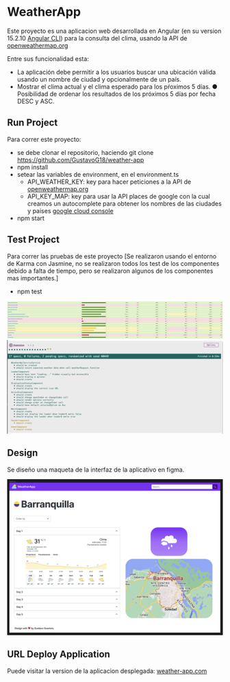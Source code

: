 # WeatherApp

Este proyecto es una aplicacion web desarrollada en Angular (en su version 15.2.10 [Angular CLI](https://github.com/angular/angular-cli)) para la consulta del clima, usando la API de [openweathermap.org](https://openweathermap.org/)

Entre sus funcionalidad esta:

  - La aplicación debe permitir a los usuarios buscar una ubicación válida usando un nombre de ciudad y opcionalmente de un país.
  - Mostrar el clima actual y el clima esperado para los pŕoximos 5 días. ● Posibilidad de ordenar los resultados de los próximos 5 días por fecha DESC y ASC.

## Run Project

Para correr este proyecto:
  - se debe clonar el repositorio, haciendo git clone https://github.com/GustavoG18/weather-app
  - npm install
  - setear las variables de environment, en el environment.ts
    - API_WEATHER_KEY: key para hacer peticiones a la API de [openweathermap.org](https://openweathermap.org/)
    - API_KEY_MAP: key para usar la API places de google con la cual creamos un autocomplete para obtener los nombres de las ciudades y paises [google cloud console](https://console.cloud.google.com/)
  - npm start

## Test Project

Para correr las pruebas de este proyecto [Se realizaron usando el entorno de Karma con Jasmine, no se realizaron todos los test de los componentes debido a falta de tiempo, pero se realizaron algunos de los componentes mas importantes.]
  - npm test

![Nivel de testeo de la aplicacion](./src/assets/build/img/png/report-test.png)
![Status jasmine](./src/assets/build/img/png/status-jasmine.png)

## Design

Se diseño una maqueta de la interfaz de la aplicativo en figma.

![Escritorio](./src/assets/build/img/png/desktop-screen.png)

## URL Deploy Application

Puede visitar la version de la aplicacion desplegada: [weather-app.com](https://weather-app-4da87.web.app/)
